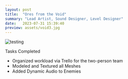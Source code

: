 ```yaml
---
layout: post
title:  "Ores from the Void"
summary: "Lead Artist, Sound Designer, Level Designer"
date:   2023-07-31 15:39:40
preview: assets/void3.jpg
---
```


![testing](/blob/master/assets/void3.jpg)

Tasks Completed

* Organized workload via Trello for the two-person team
* Modeled and Textured all Meshes
* Added Dynamic Audio to Enemies
